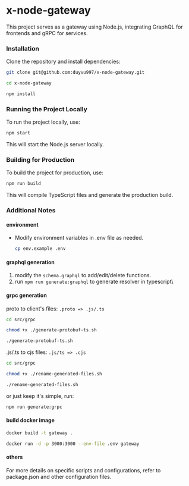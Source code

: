# x-node-gateway

This project serves as a gateway using Node.js, integrating GraphQL for frontends and gRPC for services.

### Installation

Clone the repository and install dependencies:

```bash
git clone git@github.com:duyvu997/x-node-gateway.git

cd x-node-gateway

npm install
```

### Running the Project Locally

To run the project locally, use:

```bash 
npm start
```

This will start the Node.js server locally.

### Building for Production

To build the project for production, use:

```bash 
npm run build
```
This will compile TypeScript files and generate the production build.

### Additional Notes


#### environment
- Modify environment variables in .env file as needed.
    ```bash 
    cp env.example .env
    ```


#### graphql generation

1. modify the `schema.graphql` to add/edit/delete functions. 
2. run `npm run generate:graphql` to generate resolver in typescript\

#### grpc generation

proto to client's files: `.proto => .js/.ts`
```bash
cd src/grpc 

chmod +x ./generate-protobuf-ts.sh

./generate-protobuf-ts.sh
```


.js/.ts to cjs files: `.js/ts => .cjs`
```bash
cd src/grpc 

chmod +x ./rename-generated-files.sh

./rename-generated-files.sh
```

or just keep it's simple, run: 

```sh
npm run generate:grpc
```

#### build docker image
```bash
docker build -t gateway .
```
```bash
docker run -d -p 3000:3000 --env-file .env gateway
```


#### others 
For more details on specific scripts and configurations, refer to package.json and other configuration files.